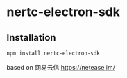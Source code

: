 # nertc-electron-sdk

## Installation

```bash
npm install nertc-electron-sdk
```

based on 网易云信 https://netease.im/